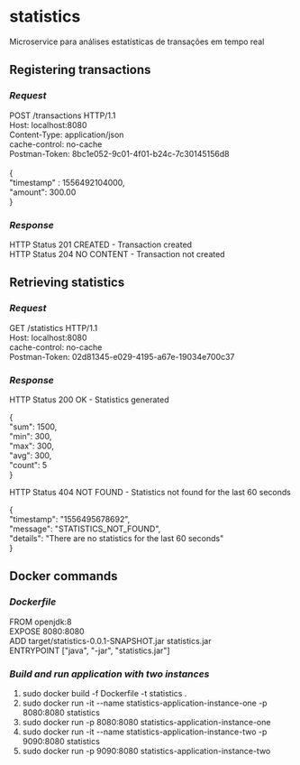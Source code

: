 # statistics
Microservice para análises estatísticas de transações em tempo real

<b><h2>Registering transactions</h2></b>

<i><h3>Request</h3></i>

POST /transactions HTTP/1.1</br>
Host: localhost:8080</br>
Content-Type: application/json</br>
cache-control: no-cache</br>
Postman-Token: 8bc1e052-9c01-4f01-b24c-7c30145156d8</br></br>
{</br>
	"timestamp" : 1556492104000,</br>
	"amount": 300.00</br>
}</br>

<i><h3>Response</h3></i>

HTTP Status 201 CREATED - Transaction created</br>
HTTP Status 204 NO CONTENT - Transaction not created

<b><h2>Retrieving statistics</h2></b>

<i><h3>Request</h3></i>

GET /statistics HTTP/1.1</br>
Host: localhost:8080</br>
cache-control: no-cache</br>
Postman-Token: 02d81345-e029-4195-a67e-19034e700c37</br>

<i><h3>Response</h3></i>

HTTP Status 200 OK - Statistics generated</br>

{</br>
    "sum": 1500,</br>
    "min": 300,</br>
    "max": 300,</br>
    "avg": 300,</br>
    "count": 5</br>
}</br>

HTTP Status 404 NOT FOUND - Statistics not found for the last 60 seconds</br>

{</br>
    "timestamp": "1556495678692",</br>
    "message": "STATISTICS_NOT_FOUND",</br>
    "details": "There are no statistics for the last 60 seconds"</br>
}</br>

<b><h2>Docker commands</h2></b>

<i><h3>Dockerfile</h3></i>

FROM openjdk:8</br>
EXPOSE 8080:8080</br>
ADD target/statistics-0.0.1-SNAPSHOT.jar statistics.jar</br>
ENTRYPOINT ["java", "-jar", "statistics.jar"]</br>

<i><h3>Build and run application with two instances</h3></i>

<ol>
  <li>sudo docker build -f Dockerfile -t statistics .</li>
  <li>sudo docker run -it --name statistics-application-instance-one -p 8080:8080 statistics</li>
  <li>sudo docker run -p 8080:8080 statistics-application-instance-one</li>
  <li>sudo docker run -it --name statistics-application-instance-two -p 9090:8080 statistics</li>
  <li>sudo docker run -p 9090:8080 statistics-application-instance-two</li>
</ol>
